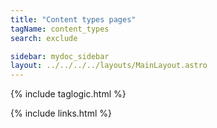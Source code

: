 ```yaml
---
title: "Content types pages"
tagName: content_types
search: exclude

sidebar: mydoc_sidebar
layout: ../../../../layouts/MainLayout.astro
---
```


{% include taglogic.html %}

{% include links.html %}
